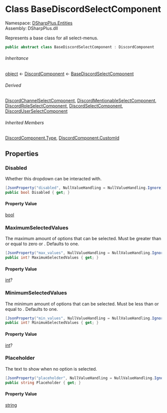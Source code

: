 # Class BaseDiscordSelectComponent

Namespace: [DSharpPlus.Entities](DSharpPlus.Entities.md)  
Assembly: DSharpPlus.dll

Represents a base class for all select-menus.

```csharp
public abstract class BaseDiscordSelectComponent : DiscordComponent
```

###### Inheritance

[object](https://learn.microsoft.com/dotnet/api/system.object) ← 
[DiscordComponent](DSharpPlus.Entities.DiscordComponent.md) ← 
[BaseDiscordSelectComponent](DSharpPlus.Entities.BaseDiscordSelectComponent.md)

###### Derived

[DiscordChannelSelectComponent](DSharpPlus.Entities.DiscordChannelSelectComponent.md), 
[DiscordMentionableSelectComponent](DSharpPlus.Entities.DiscordMentionableSelectComponent.md), 
[DiscordRoleSelectComponent](DSharpPlus.Entities.DiscordRoleSelectComponent.md), 
[DiscordSelectComponent](DSharpPlus.Entities.DiscordSelectComponent.md), 
[DiscordUserSelectComponent](DSharpPlus.Entities.DiscordUserSelectComponent.md)

###### Inherited Members

[DiscordComponent.Type](DSharpPlus.Entities.DiscordComponent.md\#DSharpPlus\_Entities\_DiscordComponent\_Type), 
[DiscordComponent.CustomId](DSharpPlus.Entities.DiscordComponent.md\#DSharpPlus\_Entities\_DiscordComponent\_CustomId)

## Properties

### <a id="DSharpPlus_Entities_BaseDiscordSelectComponent_Disabled"></a>Disabled

Whether this dropdown can be interacted with.

```csharp
[JsonProperty("disabled", NullValueHandling = NullValueHandling.Ignore)]
public bool Disabled { get; }
```

#### Property Value

[bool](https://learn.microsoft.com/dotnet/api/system.boolean)

### <a id="DSharpPlus_Entities_BaseDiscordSelectComponent_MaximumSelectedValues"></a>MaximumSelectedValues

The maximum amount of options that can be selected. Must be greater than or equal to zero or <xref href="DSharpPlus.Entities.BaseDiscordSelectComponent.MinimumSelectedValues" data-throw-if-not-resolved="false"></xref>. Defaults to one.

```csharp
[JsonProperty("max_values", NullValueHandling = NullValueHandling.Ignore)]
public int? MaximumSelectedValues { get; }
```

#### Property Value

[int](https://learn.microsoft.com/dotnet/api/system.int32)?

### <a id="DSharpPlus_Entities_BaseDiscordSelectComponent_MinimumSelectedValues"></a>MinimumSelectedValues

The minimum amount of options that can be selected. Must be less than or equal to <xref href="DSharpPlus.Entities.BaseDiscordSelectComponent.MaximumSelectedValues" data-throw-if-not-resolved="false"></xref>. Defaults to one.

```csharp
[JsonProperty("min_values", NullValueHandling = NullValueHandling.Ignore)]
public int? MinimumSelectedValues { get; }
```

#### Property Value

[int](https://learn.microsoft.com/dotnet/api/system.int32)?

### <a id="DSharpPlus_Entities_BaseDiscordSelectComponent_Placeholder"></a>Placeholder

The text to show when no option is selected.

```csharp
[JsonProperty("placeholder", NullValueHandling = NullValueHandling.Ignore)]
public string Placeholder { get; }
```

#### Property Value

[string](https://learn.microsoft.com/dotnet/api/system.string)

